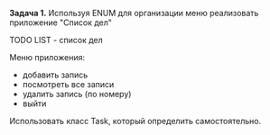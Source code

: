 **Задача 1.**
Используя ENUM для организации меню реализовать приложение "Список дел"

TODO LIST - список дел

Меню приложения:
- добавить запись
- посмотреть все записи
- удалить запись (по номеру)
- выйти

Использовать класс Task, который определить самостоятельно.